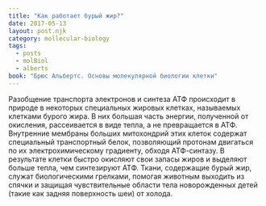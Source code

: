 ```yaml
---
title: "Как работает бурый жир?"
date: 2017-05-13
layout: post.njk
category: mollecular-biology
tags:
  - posts
  - molBiol
  - alberts
book: "Брюс Альбертс. Основы молекулярной биологии клетки"
---
```


Разобщение транспорта электронов и синтеза АТФ происходит в природе в некоторых специальных жировых клетках, называемых клетками бурого жира. В них большая часть энергии, полученной от окисления, рассеивается в виде тепла, а не превращается в АТФ. Внутренние мембраны больших митохондрий этих клеток содержат специальный транспортный белок, позволяющий протонам двигаться по их электрохимическому градиенту, обходя АТФ-синтазу. В результате клетки быстро окисляют свои запасы жиров и выделяют больше тепла, чем синтезируют АТФ. Ткани, содержащие бурый жир, служат биологическими грелками, помогая животным выходить из спячки и защищая чувствительные области тела новорожденных детей (такие как задняя поверхность шеи) от холода.
